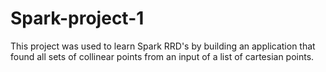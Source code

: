 # Spark-project-1
This project was used to learn Spark RRD's by building an application that found all sets of collinear points from an input of a list of cartesian points.
